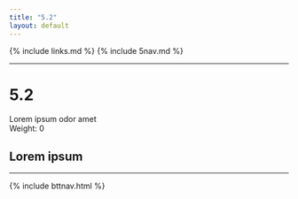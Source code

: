 ```yaml
---
title: "5.2"
layout: default
---
```


{% include links.md %}
{% include 5nav.md %}

---

# 5.2
Lorem ipsum odor amet  
Weight: 0


## Lorem ipsum 

---

{% include bttnav.html %}